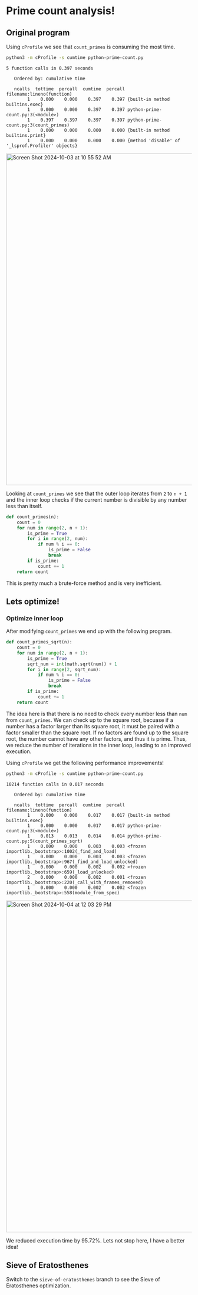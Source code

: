 # Prime count analysis!
## Original program

Using `cProfile` we see that `count_primes` is consuming the most time.

```bash
python3 -m cProfile -s cumtime python-prime-count.py
```

```
5 function calls in 0.397 seconds

   Ordered by: cumulative time

   ncalls  tottime  percall  cumtime  percall filename:lineno(function)
        1    0.000    0.000    0.397    0.397 {built-in method builtins.exec}
        1    0.000    0.000    0.397    0.397 python-prime-count.py:3(<module>)
        1    0.397    0.397    0.397    0.397 python-prime-count.py:3(count_primes)
        1    0.000    0.000    0.000    0.000 {built-in method builtins.print}
        1    0.000    0.000    0.000    0.000 {method 'disable' of '_lsprof.Profiler' objects}
```

<img width="899" alt="Screen Shot 2024-10-03 at 10 55 52 AM" src="https://github.com/user-attachments/assets/655039c9-c6a0-4b39-80ac-3ae1638345b9">

Looking at `count_primes` we see that the outer loop iterates from `2` to `n + 1` and the inner loop checks if the current number is divisible by any number less than itself.

```python
def count_primes(n):
    count = 0
    for num in range(2, n + 1):
        is_prime = True
        for i in range(2, num):
            if num % i == 0:
                is_prime = False
                break
        if is_prime:
            count += 1
    return count
```

This is pretty much a brute-force method and is very inefficient.

## Lets optimize!
### Optimize inner loop

After modifying `count_primes` we end up with the following program. 

```python
def count_primes_sqrt(n):
    count = 0
    for num in range(2, n + 1):
        is_prime = True
        sqrt_num = int(math.sqrt(num)) + 1
        for i in range(2, sqrt_num):
            if num % i == 0:
                is_prime = False
                break
        if is_prime:
            count += 1
    return count
```

The idea here is that there is no need to check every number less than `num` from `count_primes`. We can check up to the square root, becuase if a number has a factor larger than its square root, it must be paired with a factor smaller than the square root. If no factors are found up to the square root, the number cannot have any other factors, and thus it is prime. Thus, we reduce the number of iterations in the inner loop, leading to an improved execution.

Using `cProfile` we get the following performance improvements!

```bash
python3 -m cProfile -s cumtime python-prime-count.py
```

```
10214 function calls in 0.017 seconds

   Ordered by: cumulative time

   ncalls  tottime  percall  cumtime  percall filename:lineno(function)
        1    0.000    0.000    0.017    0.017 {built-in method builtins.exec}
        1    0.000    0.000    0.017    0.017 python-prime-count.py:3(<module>)
        1    0.013    0.013    0.014    0.014 python-prime-count.py:5(count_primes_sqrt)
        1    0.000    0.000    0.003    0.003 <frozen importlib._bootstrap>:1002(_find_and_load)
        1    0.000    0.000    0.003    0.003 <frozen importlib._bootstrap>:967(_find_and_load_unlocked)
        1    0.000    0.000    0.002    0.002 <frozen importlib._bootstrap>:659(_load_unlocked)
        2    0.000    0.000    0.002    0.001 <frozen importlib._bootstrap>:220(_call_with_frames_removed)
        1    0.000    0.000    0.002    0.002 <frozen importlib._bootstrap>:558(module_from_spec)
```

<img width="899" alt="Screen Shot 2024-10-04 at 12 03 29 PM" src="https://github.com/user-attachments/assets/20ba44b7-2fb1-47fc-8416-ab47ade52cb6">

We reduced execution time by 95.72%. Lets not stop here, I have a better idea!

## Sieve of Eratosthenes

Switch to the `sieve-of-eratosthenes` branch to see the Sieve of Eratosthenes optimization.


